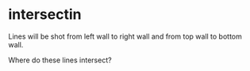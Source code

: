 # intersectin


Lines will be shot from left wall to right wall and from top wall to bottom wall.

Where do these lines intersect?
